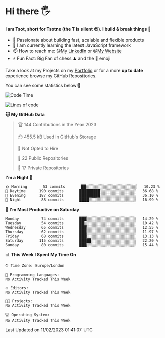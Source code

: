 # Hi there :raised_hand_with_fingers_splayed:
#### I am Tsot, short for Tsotne (the T is silent :wink:). I build & break things :space_invader:
- :telescope: Passionate about building fast, scalable and flexible products
- :seedling: I am currently learning the latest JavaScript framework 
- :mailbox: How to reach me: [@My LinkedIn](https://www.linkedin.com/in/tsotne-gvadzabia/) or [@My Website](https://tsotne.co.uk/contact)
- :zap: Fun Fact: Big Fan of chess ♟ and the 👾 emoji

Take a look at my Projects on my [Portfolio](https://tsotne.co.uk/) or for a more **up to date** experience browse my GitHub Repositories.

You can see some statistics below!:space_invader:
<!--START_SECTION:waka-->
![Code Time](http://img.shields.io/badge/Code%20Time-761%20hrs%202%20mins-blue)

![Lines of code](https://img.shields.io/badge/From%20Hello%20World%20I%27ve%20Written-666%20Thousand%20lines%20of%20code-blue)

**🐱 My GitHub Data** 

> 🏆 144 Contributions in the Year 2023
 > 
> 📦 455.5 kB Used in GitHub's Storage 
 > 
> 🚫 Not Opted to Hire
 > 
> 📜 22 Public Repositories 
 > 
> 🔑 17 Private Repositories  
 > 
**I'm a Night 🦉** 

```text
🌞 Morning       53 commits       ██░░░░░░░░░░░░░░░░░░░░░░░   10.23 % 
🌆 Daytime      190 commits       █████████░░░░░░░░░░░░░░░░   36.68 % 
🌃 Evening      187 commits       █████████░░░░░░░░░░░░░░░░   36.10 % 
🌙 Night         88 commits       ████░░░░░░░░░░░░░░░░░░░░░   16.99 % 

```
📅 **I'm Most Productive on Saturday** 

```text
Monday          74 commits       ███░░░░░░░░░░░░░░░░░░░░░░   14.29 % 
Tuesday         54 commits       ██░░░░░░░░░░░░░░░░░░░░░░░   10.42 % 
Wednesday       65 commits       ███░░░░░░░░░░░░░░░░░░░░░░   12.55 % 
Thursday        62 commits       ███░░░░░░░░░░░░░░░░░░░░░░   11.97 % 
Friday          68 commits       ███░░░░░░░░░░░░░░░░░░░░░░   13.13 % 
Saturday       115 commits       █████░░░░░░░░░░░░░░░░░░░░   22.20 % 
Sunday          80 commits       ███░░░░░░░░░░░░░░░░░░░░░░   15.44 % 

```


📊 **This Week I Spent My Time On** 

```text
⌚︎ Time Zone: Europe/London

💬 Programming Languages: 
No Activity Tracked This Week

🔥 Editors: 
No Activity Tracked This Week

🐱‍💻 Projects: 
No Activity Tracked This Week

💻 Operating System: 
No Activity Tracked This Week

```


 Last Updated on 11/02/2023 01:41:07 UTC
<!--END_SECTION:waka-->
